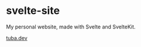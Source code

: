 # svelte-site

My personal website, made with Svelte and SvelteKit.

[tuba.dev](https://www.tuba.dev)

